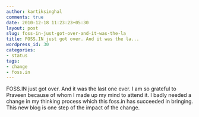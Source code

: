```yaml
---
author: kartiksinghal
comments: true
date: 2010-12-18 11:23:23+05:30
layout: post
slug: foss-in-just-got-over-and-it-was-the-la
title: FOSS.IN just got over. And it was the la...
wordpress_id: 30
categories:
- status
tags:
- change
- foss.in
---
```


FOSS.IN just got over. And it was the last one ever. I am so grateful to Praveen because of whom I made up my mind to attend it. I badly needed a change in my thinking process which this foss.in has succeeded in bringing. This new blog is one step of the impact of the change.
